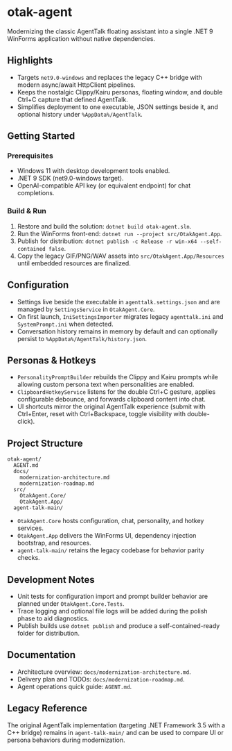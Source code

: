 # otak-agent

Modernizing the classic AgentTalk floating assistant into a single .NET 9 WinForms application without native dependencies.

## Highlights
- Targets `net9.0-windows` and replaces the legacy C++ bridge with modern async/await HttpClient pipelines.
- Keeps the nostalgic Clippy/Kairu personas, floating window, and double Ctrl+C capture that defined AgentTalk.
- Simplifies deployment to one executable, JSON settings beside it, and optional history under `%AppData%/AgentTalk`.

## Getting Started
### Prerequisites
- Windows 11 with desktop development tools enabled.
- .NET 9 SDK (net9.0-windows target).
- OpenAI-compatible API key (or equivalent endpoint) for chat completions.

### Build & Run
1. Restore and build the solution: `dotnet build otak-agent.sln`.
2. Run the WinForms front-end: `dotnet run --project src/OtakAgent.App`.
3. Publish for distribution: `dotnet publish -c Release -r win-x64 --self-contained false`.
4. Copy the legacy GIF/PNG/WAV assets into `src/OtakAgent.App/Resources` until embedded resources are finalized.

## Configuration
- Settings live beside the executable in `agenttalk.settings.json` and are managed by `SettingsService` in `OtakAgent.Core`.
- On first launch, `IniSettingsImporter` migrates legacy `agenttalk.ini` and `SystemPrompt.ini` when detected.
- Conversation history remains in memory by default and can optionally persist to `%AppData%/AgentTalk/history.json`.

## Personas & Hotkeys
- `PersonalityPromptBuilder` rebuilds the Clippy and Kairu prompts while allowing custom persona text when personalities are enabled.
- `ClipboardHotkeyService` listens for the double Ctrl+C gesture, applies configurable debounce, and forwards clipboard content into chat.
- UI shortcuts mirror the original AgentTalk experience (submit with Ctrl+Enter, reset with Ctrl+Backspace, toggle visibility with double-click).

## Project Structure
```
otak-agent/
  AGENT.md
  docs/
    modernization-architecture.md
    modernization-roadmap.md
  src/
    OtakAgent.Core/
    OtakAgent.App/
  agent-talk-main/
```

- `OtakAgent.Core` hosts configuration, chat, personality, and hotkey services.
- `OtakAgent.App` delivers the WinForms UI, dependency injection bootstrap, and resources.
- `agent-talk-main/` retains the legacy codebase for behavior parity checks.

## Development Notes
- Unit tests for configuration import and prompt builder behavior are planned under `OtakAgent.Core.Tests`.
- Trace logging and optional file logs will be added during the polish phase to aid diagnostics.
- Publish builds use `dotnet publish` and produce a self-contained-ready folder for distribution.

## Documentation
- Architecture overview: `docs/modernization-architecture.md`.
- Delivery plan and TODOs: `docs/modernization-roadmap.md`.
- Agent operations quick guide: `AGENT.md`.

## Legacy Reference
The original AgentTalk implementation (targeting .NET Framework 3.5 with a C++ bridge) remains in `agent-talk-main/` and can be used to compare UI or persona behaviors during modernization.

